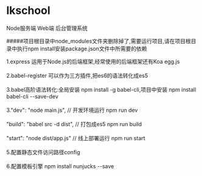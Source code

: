 # lkschool
Node服务端   Web端  后台管理系统


#####项目根目录中node_modules文件夹删除掉了,需要运行项目,请在项目根目录中执行npm install安装package.json文件中所需要的依赖

1.express 运用于Node.js的后端框架,经常使用的后端框架还有Koa egg.js<br><br>
2.babel-register 可以作为三方插件,把es6的语法转化成es5<br><br>
3.babel高阶语法转化:全局安装 npm install -g babel-cli,项目中安装 npm install babel-cli --save-dev<br><br>
3."dev": "node main.js", // 开发环境运行 npm run dev<br><br>
  "build": "babel src -d dist", // 打包成es5 npm run build<br><br>
  "start": "node dist/app.js" // 线上部署运行 npm run start<br><br>
5.配置静态文件访问路径config<br><br>
6.配置模板引擎 npm install nunjucks --save<br><br>
